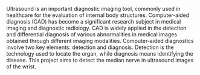 Ultrasound is an important diagnostic imaging tool, commonly used in healthcare for the evaluation of internal body structures. Computer-aided diagnosis (CAD) has become a significant research subject in medical imaging and diagnostic radiology. CAD is widely applied in the detection and differential diagnosis of various abnormalities in medical images obtained through different imaging modalities.
Computer-aided diagnostics involve two key elements: detection and diagnosis. Detection is the technology used to locate the organ, while diagnosis means identifying the disease.
This project aims to detect the median nerve in ultrasound images of the wrist.
